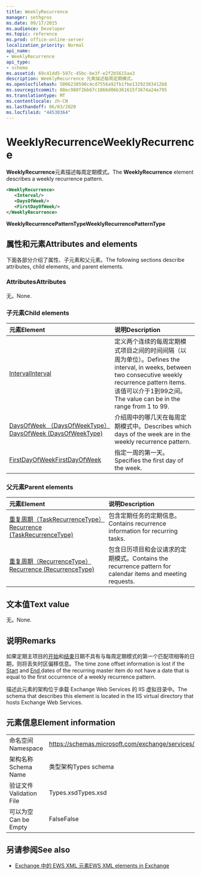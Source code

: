 ```yaml
---
title: WeeklyRecurrence
manager: sethgros
ms.date: 09/17/2015
ms.audience: Developer
ms.topic: reference
ms.prod: office-online-server
localization_priority: Normal
api_name:
- WeeklyRecurrence
api_type:
- schema
ms.assetid: 69c41dd5-597c-45bc-be3f-e2f2b5615aa3
description: WeeklyRecurrence 元素描述每周定期模式。
ms.openlocfilehash: 5006238590c4cd7556a92fb1fbe13292383412b8
ms.sourcegitcommit: 88ec988f2bb67c1866d06b361615f3674a24e795
ms.translationtype: MT
ms.contentlocale: zh-CN
ms.lasthandoff: 06/03/2020
ms.locfileid: "44530364"
---
```

# <a name="weeklyrecurrence"></a><span data-ttu-id="b886e-103">WeeklyRecurrence</span><span class="sxs-lookup"><span data-stu-id="b886e-103">WeeklyRecurrence</span></span>

<span data-ttu-id="b886e-104">**WeeklyRecurrence**元素描述每周定期模式。</span><span class="sxs-lookup"><span data-stu-id="b886e-104">The **WeeklyRecurrence** element describes a weekly recurrence pattern.</span></span> 
  
```XML
<WeeklyRecurrence>
   <Interval/>
   <DaysOfWeek/>
   <FirstDayOfWeek/>
</WeeklyRecurrence>
```

 <span data-ttu-id="b886e-105">**WeeklyRecurrencePatternType**</span><span class="sxs-lookup"><span data-stu-id="b886e-105">**WeeklyRecurrencePatternType**</span></span>
## <a name="attributes-and-elements"></a><span data-ttu-id="b886e-106">属性和元素</span><span class="sxs-lookup"><span data-stu-id="b886e-106">Attributes and elements</span></span>

<span data-ttu-id="b886e-107">下面各部分介绍了属性、子元素和父元素。</span><span class="sxs-lookup"><span data-stu-id="b886e-107">The following sections describe attributes, child elements, and parent elements.</span></span>
  
### <a name="attributes"></a><span data-ttu-id="b886e-108">Attributes</span><span class="sxs-lookup"><span data-stu-id="b886e-108">Attributes</span></span>

<span data-ttu-id="b886e-109">无。</span><span class="sxs-lookup"><span data-stu-id="b886e-109">None.</span></span>
  
### <a name="child-elements"></a><span data-ttu-id="b886e-110">子元素</span><span class="sxs-lookup"><span data-stu-id="b886e-110">Child elements</span></span>

|<span data-ttu-id="b886e-111">**元素**</span><span class="sxs-lookup"><span data-stu-id="b886e-111">**Element**</span></span>|<span data-ttu-id="b886e-112">**说明**</span><span class="sxs-lookup"><span data-stu-id="b886e-112">**Description**</span></span>|
|:-----|:-----|
|[<span data-ttu-id="b886e-113">Interval</span><span class="sxs-lookup"><span data-stu-id="b886e-113">Interval</span></span>](interval.md) <br/> |<span data-ttu-id="b886e-114">定义两个连续的每周定期模式项目之间的时间间隔（以周为单位）。</span><span class="sxs-lookup"><span data-stu-id="b886e-114">Defines the interval, in weeks, between two consecutive weekly recurrence pattern items.</span></span> <span data-ttu-id="b886e-115">该值可以介于1到99之间。</span><span class="sxs-lookup"><span data-stu-id="b886e-115">The value can be in the range from 1 to 99.</span></span>  <br/> |
|[<span data-ttu-id="b886e-116">DaysOfWeek （DaysOfWeekType）</span><span class="sxs-lookup"><span data-stu-id="b886e-116">DaysOfWeek (DaysOfWeekType)</span></span>](daysofweek-daysofweektype.md) <br/> |<span data-ttu-id="b886e-117">介绍周中的哪几天在每周定期模式中。</span><span class="sxs-lookup"><span data-stu-id="b886e-117">Describes which days of the week are in the weekly recurrence pattern.</span></span>  <br/> |
|[<span data-ttu-id="b886e-118">FirstDayOfWeek</span><span class="sxs-lookup"><span data-stu-id="b886e-118">FirstDayOfWeek</span></span>](firstdayofweek.md) <br/> |<span data-ttu-id="b886e-119">指定一周的第一天。</span><span class="sxs-lookup"><span data-stu-id="b886e-119">Specifies the first day of the week.</span></span>  <br/> |
   
### <a name="parent-elements"></a><span data-ttu-id="b886e-120">父元素</span><span class="sxs-lookup"><span data-stu-id="b886e-120">Parent elements</span></span>

|<span data-ttu-id="b886e-121">**元素**</span><span class="sxs-lookup"><span data-stu-id="b886e-121">**Element**</span></span>|<span data-ttu-id="b886e-122">**说明**</span><span class="sxs-lookup"><span data-stu-id="b886e-122">**Description**</span></span>|
|:-----|:-----|
|[<span data-ttu-id="b886e-123">重复周期（TaskRecurrenceType）</span><span class="sxs-lookup"><span data-stu-id="b886e-123">Recurrence (TaskRecurrenceType)</span></span>](recurrence-taskrecurrencetype.md) <br/> |<span data-ttu-id="b886e-124">包含定期任务的定期信息。</span><span class="sxs-lookup"><span data-stu-id="b886e-124">Contains recurrence information for recurring tasks.</span></span>  <br/> |
|[<span data-ttu-id="b886e-125">重复周期（RecurrenceType）</span><span class="sxs-lookup"><span data-stu-id="b886e-125">Recurrence (RecurrenceType)</span></span>](recurrence-recurrencetype.md) <br/> |<span data-ttu-id="b886e-126">包含日历项目和会议请求的定期模式。</span><span class="sxs-lookup"><span data-stu-id="b886e-126">Contains the recurrence pattern for calendar items and meeting requests.</span></span>  <br/> |
   
## <a name="text-value"></a><span data-ttu-id="b886e-127">文本值</span><span class="sxs-lookup"><span data-stu-id="b886e-127">Text value</span></span>

<span data-ttu-id="b886e-128">无。</span><span class="sxs-lookup"><span data-stu-id="b886e-128">None.</span></span>
  
## <a name="remarks"></a><span data-ttu-id="b886e-129">说明</span><span class="sxs-lookup"><span data-stu-id="b886e-129">Remarks</span></span>

<span data-ttu-id="b886e-130">如果定期主项目的[开始](start.md)和[结束](end-ex15websvcsotherref.md)日期不具有与每周定期模式的第一个匹配项相等的日期，则将丢失时区偏移信息。</span><span class="sxs-lookup"><span data-stu-id="b886e-130">The time zone offset information is lost if the [Start](start.md) and [End ](end-ex15websvcsotherref.md) dates of the recurring master item do not have a date that is equal to the first occurrence of a weekly recurrence pattern.</span></span> 
  
<span data-ttu-id="b886e-131">描述此元素的架构位于承载 Exchange Web Services 的 IIS 虚拟目录中。</span><span class="sxs-lookup"><span data-stu-id="b886e-131">The schema that describes this element is located in the IIS virtual directory that hosts Exchange Web Services.</span></span>
  
## <a name="element-information"></a><span data-ttu-id="b886e-132">元素信息</span><span class="sxs-lookup"><span data-stu-id="b886e-132">Element information</span></span>

|||
|:-----|:-----|
|<span data-ttu-id="b886e-133">命名空间</span><span class="sxs-lookup"><span data-stu-id="b886e-133">Namespace</span></span>  <br/> |https://schemas.microsoft.com/exchange/services/2006/types  <br/> |
|<span data-ttu-id="b886e-134">架构名称</span><span class="sxs-lookup"><span data-stu-id="b886e-134">Schema Name</span></span>  <br/> |<span data-ttu-id="b886e-135">类型架构</span><span class="sxs-lookup"><span data-stu-id="b886e-135">Types schema</span></span>  <br/> |
|<span data-ttu-id="b886e-136">验证文件</span><span class="sxs-lookup"><span data-stu-id="b886e-136">Validation File</span></span>  <br/> |<span data-ttu-id="b886e-137">Types.xsd</span><span class="sxs-lookup"><span data-stu-id="b886e-137">Types.xsd</span></span>  <br/> |
|<span data-ttu-id="b886e-138">可以为空</span><span class="sxs-lookup"><span data-stu-id="b886e-138">Can be Empty</span></span>  <br/> |<span data-ttu-id="b886e-139">False</span><span class="sxs-lookup"><span data-stu-id="b886e-139">False</span></span>  <br/> |
   
## <a name="see-also"></a><span data-ttu-id="b886e-140">另请参阅</span><span class="sxs-lookup"><span data-stu-id="b886e-140">See also</span></span>



- [<span data-ttu-id="b886e-141">Exchange 中的 EWS XML 元素</span><span class="sxs-lookup"><span data-stu-id="b886e-141">EWS XML elements in Exchange</span></span>](ews-xml-elements-in-exchange.md)

